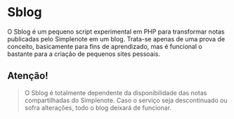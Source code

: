 
# Sblog

O Sblog é um pequeno script experimental em PHP para transformar notas publicadas pelo Simplenote em um blog. Trata-se apenas de uma prova de conceito, basicamente para fins de aprendizado, mas é funcional o bastante para a criação de pequenos sites pessoais.


## Atenção!

> O Sblog é totalmente dependente da disponibilidade das notas compartilhadas do Simplenote. Caso o serviço seja descontinuado ou sofra alterações, todo o blog deixará de funcionar.

